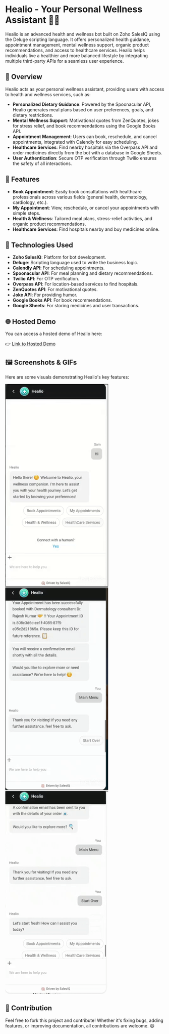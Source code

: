 # Healio - Your Personal Wellness Assistant 💪💚

Healio is an advanced health and wellness bot built on Zoho SalesIQ using the Deluge scripting language. It offers personalized health guidance, appointment management, mental wellness support, organic product recommendations, and access to healthcare services. Healio helps individuals live a healthier and more balanced lifestyle by integrating multiple third-party APIs for a seamless user experience.

## 🚀 Overview

Healio acts as your personal wellness assistant, providing users with access to health and wellness services, such as:

- **Personalized Dietary Guidance**: Powered by the Spoonacular API, Healio generates meal plans based on user preferences, goals, and dietary restrictions.
- **Mental Wellness Support**: Motivational quotes from ZenQuotes, jokes for stress relief, and book recommendations using the Google Books API.
- **Appointment Management**: Users can book, reschedule, and cancel appointments, integrated with Calendly for easy scheduling.
- **Healthcare Services**: Find nearby hospitals via the Overpass API and order medicines directly from the bot with a database in Google Sheets.
- **User Authentication**: Secure OTP verification through Twilio ensures the safety of all interactions.

## 🌟 Features

- **Book Appointment**: Easily book consultations with healthcare professionals across various fields (general health, dermatology, cardiology, etc.).
- **My Appointment**: View, reschedule, or cancel your appointments with simple steps.
- **Health & Wellness**: Tailored meal plans, stress-relief activities, and organic product recommendations.
- **Healthcare Services**: Find hospitals nearby and buy medicines online.

## 🔧 Technologies Used

- **Zoho SalesIQ**: Platform for bot development.
- **Deluge**: Scripting language used to write the business logic.
- **Calendly API**: For scheduling appointments.
- **Spoonacular API**: For meal planning and dietary recommendations.
- **Twilio API**: For OTP verification.
- **Overpass API**: For location-based services to find hospitals.
- **ZenQuotes API**: For motivational quotes.
- **Joke API**: For providing humor.
- **Google Books API**: For book recommendations.
- **Google Sheets**: For storing medicines and user transactions.

## 🌐 Hosted Demo

You can access a hosted demo of Healio here:

👉 [Link to Hosted Demo](https://bespoke-praline-224d75.netlify.app/)

## 🖼️ Screenshots & GIFs

Here are some visuals demonstrating Healio's key features:


![](https://github.com/samhitamahe/Healio-Your-Personal-Wellness-Assistant/blob/d3bb5d9600687e9484a0bd1d86b74da411a1a713/1-ezgif.com-video-to-gif-converter.gif?raw=true)
![](https://github.com/samhitamahe/Healio-Your-Personal-Wellness-Assistant/blob/bafe5e61b28ed751496b8383779a77379c79f5db/2-ezgif.com-video-to-gif-converter.gif)
![](https://github.com/samhitamahe/Healio-Your-Personal-Wellness-Assistant/blob/bafe5e61b28ed751496b8383779a77379c79f5db/3-ezgif.com-video-to-gif-converter.gif)
  
## 🤝 Contribution

Feel free to fork this project and contribute! Whether it's fixing bugs, adding features, or improving documentation, all contributions are welcome. 😄
